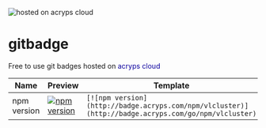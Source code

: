 ![hosted on acryps cloud](http://badge.acryps.com/acryps-cloud)

# gitbadge
Free to use git badges hosted on <span style="color: #0F05A0">acryps cloud</span>

| Name          | Preview                                                                                                  | Template                                                                                                 |
|---------------|----------------------------------------------------------------------------------------------------------|----------------------------------------------------------------------------------------------------------|
| npm version   | [![npm version](http://badge.acryps.com/npm/vlcluster)](http://badge.acryps.com/go/npm/vlcluster)        | `[![npm version](http://badge.acryps.com/npm/vlcluster)](http://badge.acryps.com/go/npm/vlcluster)`      |